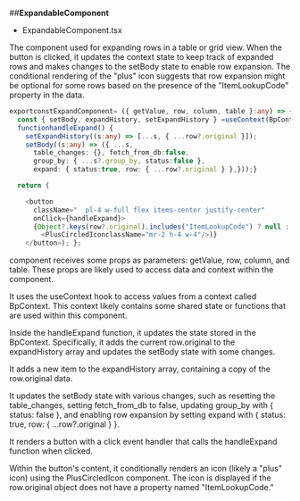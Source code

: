 ##**ExpandableComponent**

- ExpandableComponent.tsx

The component used for expanding rows in a table or grid view. When the button is clicked, it updates the context state to keep track of expanded rows and makes changes to the setBody state to enable row expansion. The conditional rendering of the "plus" icon suggests that row expansion might be optional for some rows based on the presence of the "ItemLookupCode" property in the data.
```typescript
exportconstExpandComponent= ({ getValue, row, column, table }:any) => {
  const { setBody, expandHistory, setExpandHistory } =useContext(BpContext);
  functionhandleExpand() {
    setExpandHistory((s:any) => [...s, { ...row?.original }]);
    setBody((s:any) => ({ ...s,
      table_changes: {}, fetch_from_db:false,
      group_by: { ...s?.group_by, status:false },
      expand: { status:true, row: { ...row?.original } },}));}

  return (

    <button
      className="  pl-4 w-full flex items-center justify-center"
      onClick={handleExpand}>
      {Object?.keys(row?.original).includes("ItemLookupCode") ? null : (
        <PlusCircledIconclassName="mr-2 h-4 w-4"/>)}
    </button>); };
```
component receives some props as parameters: getValue, row, column, and table. These props are likely used to access data and context within the component.

It uses the useContext hook to access values from a context called BpContext. This context likely contains some shared state or functions that are used within this component.

Inside the handleExpand function, it updates the state stored in the BpContext. Specifically, it adds the current row.original to the expandHistory array and updates the setBody state with some changes.

It adds a new item to the expandHistory array, containing a copy of the row.original data.

It updates the setBody state with various changes, such as resetting the table_changes, setting fetch_from_db to false, updating group_by with { status: false }, and enabling row expansion by setting expand with { status: true, row: { ...row?.original } }.

It renders a button with a click event handler that calls the handleExpand function when clicked.

Within the button's content, it conditionally renders an icon (likely a "plus" icon) using the PlusCircledIcon component. The icon is displayed if the row.original object does not have a property named "ItemLookupCode."
